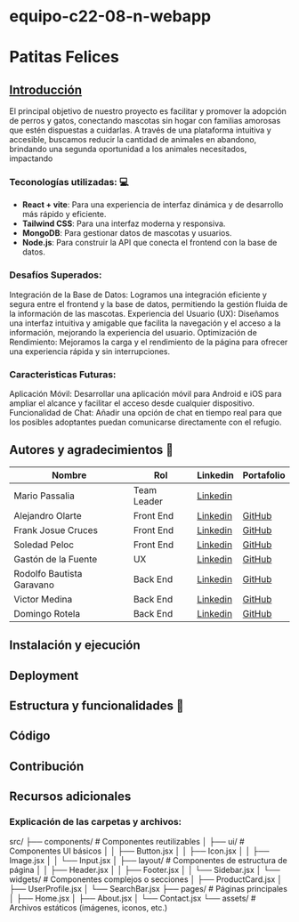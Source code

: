 # equipo-c22-08-n-webapp
# **Patitas Felices**

##  <u>Introducción</u>

El principal objetivo de nuestro proyecto es facilitar y promover la adopción de perros y gatos, conectando mascotas sin hogar con familias amorosas que estén dispuestas a cuidarlas. A través de una plataforma intuitiva y accesible, buscamos reducir la cantidad de animales en abandono, brindando una segunda oportunidad a los animales necesitados, impactando 

### Teconologías utilizadas: 💻
- **React + vite**: Para una experiencia de  interfaz dinámica y de desarrollo más rápido y eficiente. 
- **Tailwind CSS**: Para una interfaz moderna y responsiva.
- **MongoDB**: Para gestionar datos de mascotas y usuarios.
- **Node.js**: Para construir la API que conecta el frontend con la base de datos.

### Desafíos Superados:

Integración de la Base de Datos: Logramos una integración eficiente y segura entre el frontend y la base de datos, permitiendo la gestión fluida de la información de las mascotas.
Experiencia del Usuario (UX): Diseñamos una interfaz intuitiva y amigable que facilita la navegación y el acceso a la información, mejorando la experiencia del usuario.
Optimización de Rendimiento: Mejoramos la carga y el rendimiento de la página para ofrecer una experiencia rápida y sin interrupciones.

### Caracteristicas Futuras:
Aplicación Móvil: Desarrollar una aplicación móvil para Android e iOS para ampliar el alcance y facilitar el acceso desde cualquier dispositivo.
Funcionalidad de Chat: Añadir una opción de chat en tiempo real para que los posibles adoptantes puedan comunicarse directamente con el refugio.


## Autores y agradecimientos 👥

| Nombre                | Rol         | Linkedin                                                             | Portafolio                                   |
|-----------------------|-------------|----------------------------------------------------------------------|----------------------------------------------|
| Mario Passalia        | Team Leader |[Linkedin]()   | |
| Alejandro Olarte               | Front End |[Linkedin]()                     |[GitHub](https://github.com/Alejool)               |
| Frank Josue Cruces          | Front End   |[Linkedin]()       | [GitHub](https://github.com/Frcru)  |
| Soledad Peloc      | Front End     |[Linkedin](www.linkedin.com/in/sol-peloc)                   |[GitHub](https://github.com/SolPeloc)                  |
| Gastón de la Fuente| UX      |[Linkedin](https://www.linkedin.com/in/gaston-de-la-fuente/)                   |[GitHub](https://github.com/Gaston-del)       | |
| Rodolfo Bautista Garavano     | Back End      |[Linkedin]()                         |[GitHub](https://github.com/bebog94)         |
| Victor Medina         | Back End   |[Linkedin]()                 |[GitHub]()                    |
| Domingo Rotela        | Back End   |[Linkedin]()                 |[GitHub]()                    |


## Instalación y ejecución


## Deployment 


## Estructura y funcionalidades 🚀


## Código


## Contribución

## Recursos adicionales


### Explicación de las carpetas y archivos:

src/
├── components/          # Componentes reutilizables
│   ├── ui/              # Componentes UI básicos
│   │   ├── Button.jsx
│   │   ├── Icon.jsx
│   │   ├── Image.jsx
│   │   └── Input.jsx
│   ├── layout/          # Componentes de estructura de página
│   │   ├── Header.jsx
│   │   ├── Footer.jsx
│   │   └── Sidebar.jsx
│   └── widgets/         # Componentes complejos o secciones
│       ├── ProductCard.jsx
│       ├── UserProfile.jsx
│       └── SearchBar.jsx
├── pages/               # Páginas principales
│   ├── Home.jsx
│   ├── About.jsx
│   └── Contact.jsx
└── assets/              # Archivos estáticos (imágenes, iconos, etc.)
